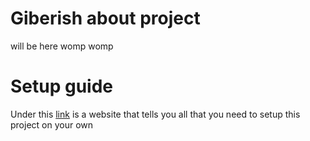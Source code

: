 # Giberish about project

will be here womp womp

# Setup guide

Under this [link](https://jansevounek.github.io/Learner/) is a website that tells you all that you need to setup this project on your own
